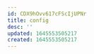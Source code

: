 ```yaml
---
id: CDX9hOvv617cFScIjUPNr
title: config
desc: ''
updated: 1645553505217
created: 1645553505217
---
```



